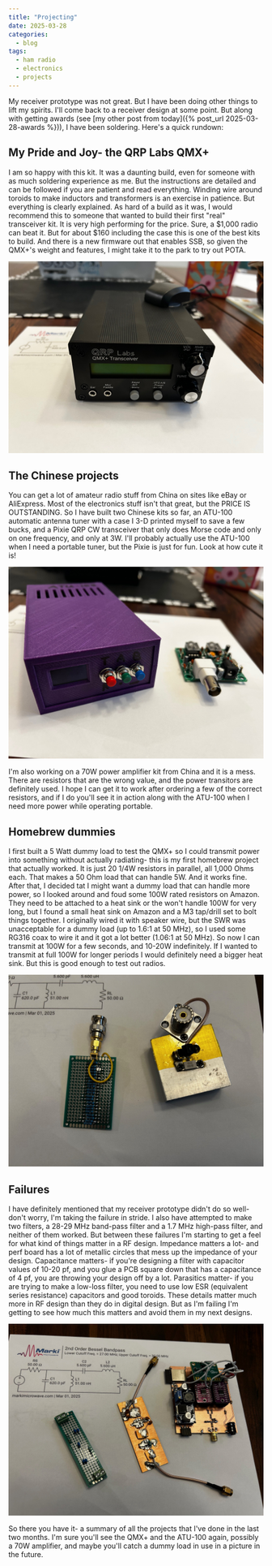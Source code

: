 ```yaml
---
title: "Projecting"
date: 2025-03-28
categories:
  - blog
tags:
  - ham radio
  - electronics
  - projects
---
```


My receiver prototype was not great. But I have been doing other things to lift my spirits.  I'll come back to a receiver design at some point.  But along with getting awards (see [my other post from today]({% post_url 2025-03-28-awards %})), I have been soldering.  Here's a quick rundown:

## My Pride and Joy- the QRP Labs QMX+

I am so happy with this kit.  It was a daunting build, even for someone with as much soldering experience as me.  But the instructions are detailed and can be followed if you are patient and read everything.  Winding wire around toroids to make inductors and transformers is an exercise in patience.  But everything is clearly explained.  As hard of a build as it was, I would recommend this to someone that wanted to build their first "real" transceiver kit.  It is very high performing for the price.  Sure, a $1,000 radio can beat it.  But for about $160 including the case this is one of the best kits to build.  And there is a new firmware out that enables SSB, so given the QMX+'s weight and features, I might take it to the park to try out POTA.

![The QMX+](/assets/images/projecting/qmx.jpg)

## The Chinese projects

You can get a lot of amateur radio stuff from China on sites like eBay or AliExpress.  Most of the electronics stuff isn't that great, but the PRICE IS OUTSTANDING.  So I have built two Chinese kits so far, an ATU-100 automatic antenna tuner with a case I 3-D printed myself to save a few bucks, and a Pixie QRP CW transceiver that only does Morse code and only on one frequency, and only at 3W.  I'll probably actually use the ATU-100 when I need a portable tuner, but the Pixie is just for fun.  Look at how cute it is!  

![The ATU-100 in purple, and the Pixie](/assets/images/projecting/chinese.jpg)

I'm also working on a 70W power amplifier kit from China and it is a mess.  There are resistors that are the wrong value, and the power transitors are definitely used.  I hope I can get it to work after ordering a few of the correct resistors, and if I do you'll see it in action along with the ATU-100 when I need more power while operating portable.

## Homebrew dummies

I first built a 5 Watt dummy load to test the QMX+ so I could transmit power into something without actually radiating- this is my first homebrew project that actually worked.  It is just 20 1/4W resistors in parallel, all 1,000 Ohms each.  That makes a 50 Ohm load that can handle 5W.  And it works fine.  After that, I decided tat I might want a dummy load that can handle more power, so I looked around and foud some 100W rated resistors on Amazon.  They need to be attached to a heat sink or the won't handle 100W for very long, but I found a small heat sink on Amazon and a M3 tap/drill set to bolt things together.  I originally wired it with speaker wire, but the SWR was unacceptable for a dummy load (up to 1.6:1 at 50 MHz), so I used some RG316 coax to wire it and it got a lot better (1.06:1 at 50 MHz).  So now I can transmit at 100W for a few seconds, and 10-20W indefinitely.  If I wanted to transmit at full 100W for longer periods I would definitely need a bigger heat sink.  But this is good enough to test out radios.

![The dummy loads](/assets/images/projecting/dummies.jpg)

## Failures

I have definitely mentioned that my receiver prototype didn't do so well- don't worry, I'm taking the failure in stride.  I also have attempted to make two filters, a 28-29 MHz band-pass filter and a 1.7 MHz high-pass filter, and neither of them worked.  But between these failures I'm starting to get a feel for what kind of things matter in a RF design.  Impedance matters a lot- and perf board has a lot of metallic circles that mess up the impedance of your design.  Capacitance matters- if you're designing a filter with capacitor values of 10-20 pf, and you glue a PCB square down that has a capacitance of 4 pf, you are throwing your design off by a lot.  Parasitics matter- if you are trying to make a low-loss filter, you need to use low ESR (equivalent series resistance) capacitors and good toroids.  These details matter much more in RF design than they do in digital design.  But as I'm failing I'm getting to see how much this matters and avoid them in my next designs.


![The failures](/assets/images/projecting/failures.jpg)

So there you have it- a summary of all the projects that I've done in the last two months.  I'm sure you'll see the QMX+ and the ATU-100 again, possibly a 70W amplifier, and maybe you'll catch a dummy load in use in a picture in the future.